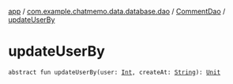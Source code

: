 [app](../../index.md) / [com.example.chatmemo.data.database.dao](../index.md) / [CommentDao](index.md) / [updateUserBy](./update-user-by.md)

# updateUserBy

`abstract fun updateUserBy(user: `[`Int`](https://kotlinlang.org/api/latest/jvm/stdlib/kotlin/-int/index.html)`, createAt: `[`String`](https://kotlinlang.org/api/latest/jvm/stdlib/kotlin/-string/index.html)`): `[`Unit`](https://kotlinlang.org/api/latest/jvm/stdlib/kotlin/-unit/index.html)